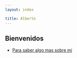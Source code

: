 ```yaml
---
layout: index

title: Alberto
---
```



## Bienvenidos

* [Para saber algo mas sobre mi](/about.md)
